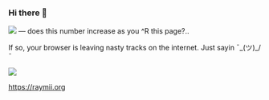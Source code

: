 ### Hi there 👋


![](https://hitcounter.pythonanywhere.com/count/tag.svg?url=https%3A%2F%2Fgithub.com%2FRaymiiOrg%2FRaymiiOrg) — does this number increase as you ^R this page?..

If so, your browser is leaving nasty tracks on the internet. Just sayin ¯\_(ツ)_/¯

![](https://github-readme-stats.vercel.app/api?username=RaymiiOrg&show_icons=true&layout=compact)

https://raymii.org

